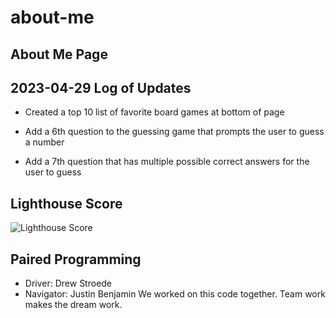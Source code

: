 # about-me

## About Me Page

## 2023-04-29 Log of Updates

- Created a top 10 list of favorite board games at bottom of page

- Add a 6th question to the guessing game that prompts the user to guess a number  

- Add a 7th question that has multiple possible correct answers for the user to guess  
  
## Lighthouse Score

![Lighthouse Score](images/LighthouseScore2023-04-29.png?raw=true "Lighthouse Score")

## Paired Programming

- Driver: Drew Stroede
- Navigator: Justin Benjamin
We worked on this code together. Team work makes the dream work.
